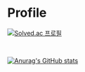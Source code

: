 # Profile

[![Solved.ac
프로필](http://mazassumnida.wtf/api/generate_badge?boj=kimh060612)](https://solved.ac/kimh060612)

<br>

[![Anurag's GitHub stats](https://github-readme-stats.vercel.app/api?username=kimh060612)](https://github.com/anuraghazra/github-readme-stats)
